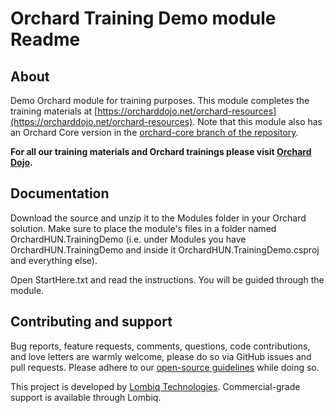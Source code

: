 # Orchard Training Demo module Readme



## About

Demo Orchard module for training purposes. This module completes the training materials at [https://orcharddojo.net/orchard-resources](https://orcharddojo.net/orchard-resources). Note that this module also has an Orchard Core version in the [orchard-core branch of the repository](https://github.com/Lombiq/Orchard-Training-Demo-Module/tree/orchard-core).

**For all our training materials and Orchard trainings please visit [Orchard Dojo](https://orcharddojo.net/).**


## Documentation

Download the source and unzip it to the Modules folder in your Orchard solution. Make sure to place the module's files in a folder named OrchardHUN.TrainingDemo (i.e. under Modules you have OrchardHUN.TrainingDemo and inside it OrchardHUN.TrainingDemo.csproj and everything else).

Open StartHere.txt and read the instructions. You will be guided through the module.


## Contributing and support

Bug reports, feature requests, comments, questions, code contributions, and love letters are warmly welcome, please do so via GitHub issues and pull requests. Please adhere to our [open-source guidelines](https://lombiq.com/open-source-guidelines) while doing so.

This project is developed by [Lombiq Technologies](https://lombiq.com/). Commercial-grade support is available through Lombiq.